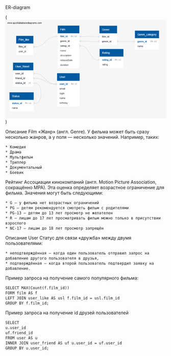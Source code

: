    ER-diagram


(![alt text](QuickDBD-FilmorateDB.png))


Описание Film
«Жанр» (англ. Genre). У фильма может быть сразу несколько жанров, а у поля — несколько значений. Например, таких:
```
* Комедия
* Драма
* Мультфильм
* Триллер
* Документальный
* Боевик
```
Рейтинг Ассоциации кинокомпаний (англ. Motion Picture Association, сокращённо МРА). Эта оценка определяет возрастное ограничение для фильма. Значения могут быть следующими:
```
* G — у фильма нет возрастных ограничений
* PG — детям рекомендуется смотреть фильм с родителями
* PG-13 — детям до 13 лет просмотр не желателен
* R — лицам до 17 лет просматривать фильм можно только в присутствии взрослого
* NC-17 — лицам до 18 лет просмотр запрещён
```
Описание User
Статус для связи «дружба» между двумя пользователями:
```
* неподтверждённая — когда один пользователь отправил запрос на добавление другого пользователя в друзья,
* подтверждённая — когда второй пользователь подтвердил заявку на добавление.
```

Пример запроса на получение самого популярного фильма:

```
SELECT MAX(Count(f.film_id))
FORM film AS f
LEFT JOIN user_like AS usl f.film_id = usl.film_id
GROUP BY f.film_id;
```

Пример запроса на получение id друзей пользователей
```
SELECT 
u.user_id
uf.friend_id
FROM user AS u
INNER JOIN user_friend AS uf u.user_id = uf.user_id
GROUP BY u.user_id;
```

